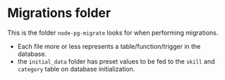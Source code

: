 # Migrations folder

This is the folder `node-pg-migrate` looks for when performing migrations.

- Each file more or less represents a table/function/trigger in the database.
- the `initial_data` folder has preset values to be fed to the `skill` and `category` table on database initialization.
